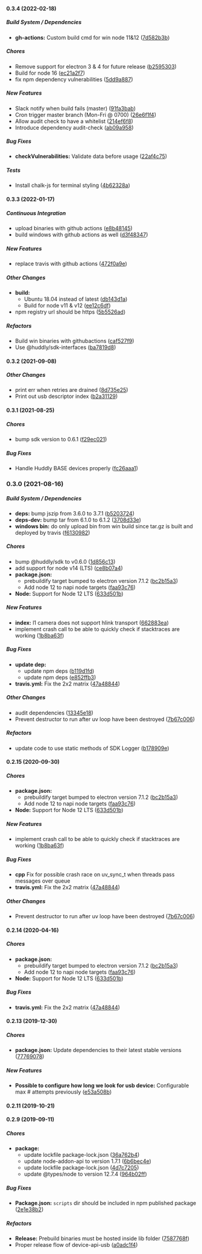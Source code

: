 #### 0.3.4 (2022-02-18)

##### Build System / Dependencies

* **gh-actions:**  Custom build cmd for win node 11&12 ([7d582b3b](https://github.com/Huddly/device-api-usb/commit/7d582b3ba09fa4e1d6e28414b851b08d32eb0195))

##### Chores

*  Remove support for electron 3 & 4 for future release ([b2595303](https://github.com/Huddly/device-api-usb/commit/b25953037705093fc15efd4ccbeaa57d2cf8f87a))
*  Build for node 16 ([ec21a2f7](https://github.com/Huddly/device-api-usb/commit/ec21a2f798932adf8fc69afa56b8322fb0b76f31))
*  fix npm dependency vulnerabilities ([5dd9a887](https://github.com/Huddly/device-api-usb/commit/5dd9a887f89b3bac8d959852bb0bb811ace0fca0))

##### New Features

*  Slack notify when build fails (master) ([91fa3bab](https://github.com/Huddly/device-api-usb/commit/91fa3bab08bbb7ab4f28c660099e5ea013d7e278))
*  Cron trigger master branch (Mon-Fri @ 0700) ([26e6f1f4](https://github.com/Huddly/device-api-usb/commit/26e6f1f440675a7369d64e4816d455a135af88f4))
*  Allow audit check to have a whitelist ([214ef6f8](https://github.com/Huddly/device-api-usb/commit/214ef6f876bbbfaff3a09f6010095a7abcd7daac))
*  Introduce dependency audit-check ([ab09a958](https://github.com/Huddly/device-api-usb/commit/ab09a958be472e06f35256237867ac8f22d72a68))

##### Bug Fixes

* **checkVulnerabilities:**  Validate data before usage ([22af4c75](https://github.com/Huddly/device-api-usb/commit/22af4c752729af37762b0472f06a762fec0b1966))

##### Tests

*  Install chalk-js for terminal styling ([4b62328a](https://github.com/Huddly/device-api-usb/commit/4b62328a16caf22fd58eda598fddce625a3b72dd))

#### 0.3.3 (2022-01-17)

##### Continuous Integration

*  upload binaries with github actions ([e8b48145](https://github.com/Huddly/device-api-usb/commit/e8b481454a3873756251f90726d84abb09f8e722))
*  build windows with github actions as well ([d3f48347](https://github.com/Huddly/device-api-usb/commit/d3f4834704ae5431290549361d4ea4e714c8adb3))

##### New Features

*  replace travis with github actions ([472f0a9e](https://github.com/Huddly/device-api-usb/commit/472f0a9e0616cbedc191d213d9ed6a213a1981e3))

##### Other Changes

* **build:**
  *  Ubuntu 18.04 instead of latest ([db143d1a](https://github.com/Huddly/device-api-usb/commit/db143d1a43f781d06e41ab22158740e1f87fbac7))
  *  Build for node v11 & v12 ([ee12c6df](https://github.com/Huddly/device-api-usb/commit/ee12c6df0c5eb661618a5674c7c0e5959531cdc7))
*  npm registry url should be https ([5b5526ad](https://github.com/Huddly/device-api-usb/commit/5b5526ad72990439018d3bb774a84f0f8a3d1d2b))

##### Refactors

*  Build win binaries with githubactions ([caf527f9](https://github.com/Huddly/device-api-usb/commit/caf527f9ce88e5b77479b0168a3647d36ef306e3))
*  Use @huddly/sdk-interfaces ([ba7819d8](https://github.com/Huddly/device-api-usb/commit/ba7819d85eecd481abf03a90323a7e3218f51fbe))

#### 0.3.2 (2021-09-08)

##### Other Changes

*  print err when retries are drained ([8d735e25](https://github.com/Huddly/device-api-usb/commit/8d735e25d683d9752653e0b509eac1c38eb0ff33))
*  Print out usb descriptor index ([b2a31129](https://github.com/Huddly/device-api-usb/commit/b2a311296449dccc2b9c08cd081d8f179f83319c))

#### 0.3.1 (2021-08-25)

##### Chores

*  bump sdk version to 0.6.1 ([f29ec021](https://github.com/Huddly/device-api-usb/commit/f29ec0215f69812a168d92f03f804e6d1ef59a03))

##### Bug Fixes

*  Handle Huddly BASE devices properly ([fc26aaa1](https://github.com/Huddly/device-api-usb/commit/fc26aaa15322558bc7f7600cbbd310a323a80c5b))

### 0.3.0 (2021-08-16)

##### Build System / Dependencies

* **deps:**  bump jszip from 3.6.0 to 3.7.1 ([b5203724](https://github.com/Huddly/device-api-usb/commit/b5203724e76b251f7ea42a218302fef86d43d7e0))
* **deps-dev:**  bump tar from 6.1.0 to 6.1.2 ([3708d33e](https://github.com/Huddly/device-api-usb/commit/3708d33ec11e165f39c60ff5c0bd0627f2ac23e8))
* **windows bin:**  do only upload bin from win build since tar.gz is built and deployed by travis ([f6130982](https://github.com/Huddly/device-api-usb/commit/f6130982f9cee9cbb3783761ccf5b2f695e10db2))

##### Chores

*  bump @huddly/sdk to v0.6.0 ([1d856c13](https://github.com/Huddly/device-api-usb/commit/1d856c13063dbf6e4655741069751522917a0ce0))
*  add support for node v14 (LTS) ([ce8b07a4](https://github.com/Huddly/device-api-usb/commit/ce8b07a4e8780e574534da9cd4ad177a37392777))
* **package.json:**
  *  prebuildify target bumped to electron version 7.1.2 ([bc2b15a3](https://github.com/Huddly/device-api-usb/commit/bc2b15a3a88211d40206be8f44ff90295a6d5501))
  *  Add node 12 to napi node targets ([faa93c76](https://github.com/Huddly/device-api-usb/commit/faa93c760bb1b7108475cd18f44f6d6f7447fcb8))
* **Node:**  Support for Node 12 LTS ([633d501b](https://github.com/Huddly/device-api-usb/commit/633d501bf8ada15b5d2ffe413fa1f4cae7507de4))

##### New Features

* **index:**  l1 camera does not support hlink transport ([662883ea](https://github.com/Huddly/device-api-usb/commit/662883ea9d935999953c5e69e5837fc04d02fe87))
*  implement crash call to be able to quickly check if stacktraces are working ([1b8ba63f](https://github.com/Huddly/device-api-usb/commit/1b8ba63f57b2d9e99be451b426b662d48ee3c99c))

##### Bug Fixes

* **update dep:**
  *  update npm deps ([b119d1fd](https://github.com/Huddly/device-api-usb/commit/b119d1fdf6b581e2498cb01103365a6debc89451))
  *  update npm deps ([e852ffb3](https://github.com/Huddly/device-api-usb/commit/e852ffb3af947a2bd9200d6c5f6c2d715b2ee242))
* **travis.yml:**  Fix the 2x2 matrix ([47a48844](https://github.com/Huddly/device-api-usb/commit/47a48844397520b88f819ccf1fb28c30eb639263))

##### Other Changes

*  audit dependencies ([13345e18](https://github.com/Huddly/device-api-usb/commit/13345e185f64239004248b6facb6fdee5eeb337b))
*  Prevent destructor to run after uv loop have been destroyed ([7b67c006](https://github.com/Huddly/device-api-usb/commit/7b67c0066c441a39109cc2e84ea5dd52d6b3bf65))

##### Refactors

*  update code to use static methods of SDK Logger ([b178909e](https://github.com/Huddly/device-api-usb/commit/b178909e517c570e58da7599a51d364209389d29))

#### 0.2.15 (2020-09-30)

##### Chores

* **package.json:**
  *  prebuildify target bumped to electron version 7.1.2 ([bc2b15a3](https://github.com/Huddly/device-api-usb/commit/bc2b15a3a88211d40206be8f44ff90295a6d5501))
  *  Add node 12 to napi node targets ([faa93c76](https://github.com/Huddly/device-api-usb/commit/faa93c760bb1b7108475cd18f44f6d6f7447fcb8))
* **Node:**  Support for Node 12 LTS ([633d501b](https://github.com/Huddly/device-api-usb/commit/633d501bf8ada15b5d2ffe413fa1f4cae7507de4))

##### New Features

*  implement crash call to be able to quickly check if stacktraces are working ([1b8ba63f](https://github.com/Huddly/device-api-usb/commit/1b8ba63f57b2d9e99be451b426b662d48ee3c99c))

##### Bug Fixes

* **cpp** Fix for possible crash race on uv_sync_t when threads pass messages over queue
* **travis.yml:**  Fix the 2x2 matrix ([47a48844](https://github.com/Huddly/device-api-usb/commit/47a48844397520b88f819ccf1fb28c30eb639263))

##### Other Changes

*  Prevent destructor to run after uv loop have been destroyed ([7b67c006](https://github.com/Huddly/device-api-usb/commit/7b67c0066c441a39109cc2e84ea5dd52d6b3bf65))


#### 0.2.14 (2020-04-16)

##### Chores

* **package.json:**
  *  prebuildify target bumped to electron version 7.1.2 ([bc2b15a3](https://github.com/Huddly/device-api-usb/commit/bc2b15a3a88211d40206be8f44ff90295a6d5501))
  *  Add node 12 to napi node targets ([faa93c76](https://github.com/Huddly/device-api-usb/commit/faa93c760bb1b7108475cd18f44f6d6f7447fcb8))
* **Node:**  Support for Node 12 LTS ([633d501b](https://github.com/Huddly/device-api-usb/commit/633d501bf8ada15b5d2ffe413fa1f4cae7507de4))

##### Bug Fixes

* **travis.yml:**  Fix the 2x2 matrix ([47a48844](https://github.com/Huddly/device-api-usb/commit/47a48844397520b88f819ccf1fb28c30eb639263))

#### 0.2.13 (2019-12-30)

##### Chores

* **package.json:**  Update dependencies to their latest stable versions ([77769078](https://github.com/Huddly/device-api-usb/commit/77769078c8fea381710ef76ef69d5959e0e093cd))

##### New Features

* **Possible to configure how long we look for usb device:**  Configurable max # attempts previously ([e53a508b](https://github.com/Huddly/device-api-usb/commit/e53a508b57284f748ff5fbded37d09d7ae89eb14))

#### 0.2.11 (2019-10-21)

#### 0.2.9 (2019-09-11)

##### Chores

* **package:**
  *  update lockfile package-lock.json ([36a762b4](https://github.com/Huddly/device-api-usb/commit/36a762b424e165f1c1eb8fab14f15eb1949a350f))
  *  update node-addon-api to version 1.7.1 ([6b6bec4e](https://github.com/Huddly/device-api-usb/commit/6b6bec4e252d3536929f792a7e090761766a82b8))
  *  update lockfile package-lock.json ([4d7c7205](https://github.com/Huddly/device-api-usb/commit/4d7c7205fc5eb7c65bf6195160c04eeae342905b))
  *  update @types/node to version 12.7.4 ([964b02ff](https://github.com/Huddly/device-api-usb/commit/964b02ff0037443e2d4ec9e414decc21036d934e))

##### Bug Fixes

* **Package.json:**  `scripts` dir should be included in npm published package ([2e1e38b2](https://github.com/Huddly/device-api-usb/commit/2e1e38b2e7850bb99815f576f6ab68eade58291f))

##### Refactors

* **Release:**  Prebuild binaries must be hosted inside lib folder ([7587768f](https://github.com/Huddly/device-api-usb/commit/7587768fdb17cab087ba9f0b66cafbfd4edd45de))
*  Proper release flow of device-api-usb ([a0adc1f4](https://github.com/Huddly/device-api-usb/commit/a0adc1f4a530e13f45a21e9b343231cfa1ffb2dd))

